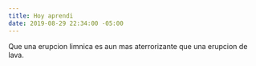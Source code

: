 ```yaml
---
title: Hoy aprendi
date: 2019-08-29 22:34:00 -05:00
---
```


Que una erupcion limnica es aun mas aterrorizante que una erupcion de lava.